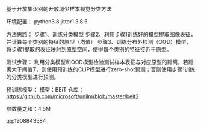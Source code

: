 基于开放集识别的开放域少样本视觉分类方法

环境配置：
python3.8
jittor1.3.8.5

方法思路：
步骤1、训练分类模型
步骤2、利用步骤1训练好的模型提取图像表征，并计算每个类别的特征的原型（均值）
步骤3、训练分布外检测（OOD）模型，将步骤1提取的表征映射到原型空间，使得每个类别的特征接近于原型。

测试步骤：
利用分类模型和OOD模型检验测试样本表征与对应原型的距离，若距离大于阈值T，则使用预训练的CLIP模型进行zero-shot预测；否则使用步骤1训练的分类模型进行预测。

预训练模型：
模型：BEiT
仓库：https://github.com/microsoft/unilm/blob/master/beit2

参数量之和：4.5M

qq:1908843584